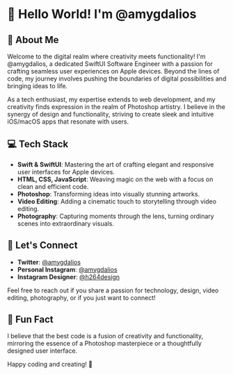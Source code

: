 # 👋 Hello World! I'm @amygdalios

## 🚀 About Me

Welcome to the digital realm where creativity meets functionality! I'm @amygdalios, a dedicated SwiftUI Software Engineer with a passion for crafting seamless user experiences on Apple devices. Beyond the lines of code, my journey involves pushing the boundaries of digital possibilities and bringing ideas to life.

As a tech enthusiast, my expertise extends to web development, and my creativity finds expression in the realm of Photoshop artistry. I believe in the synergy of design and functionality, striving to create sleek and intuitive iOS/macOS apps that resonate with users.

## 💻 Tech Stack

- **Swift & SwiftUI**: Mastering the art of crafting elegant and responsive user interfaces for Apple devices.
- **HTML, CSS, JavaScript**: Weaving magic on the web with a focus on clean and efficient code.
- **Photoshop**: Transforming ideas into visually stunning artworks.
- **Video Editing**: Adding a cinematic touch to storytelling through video editing.
- **Photography**: Capturing moments through the lens, turning ordinary scenes into extraordinary visuals.

## 🌈 Let's Connect

- **Twitter**: [@amygdalios](https://twitter.com/amygdalios)
- **Personal Instagram**: [@amygdalios](https://www.instagram.com/amygdalioss/)
- **Instagram Designer**: [@h264design](https://www.instagram.com/h264design/)

Feel free to reach out if you share a passion for technology, design, video editing, photography, or if you just want to connect!

## 🚀 Fun Fact

I believe that the best code is a fusion of creativity and functionality, mirroring the essence of a Photoshop masterpiece or a thoughtfully designed user interface.

Happy coding and creating! 🚀
